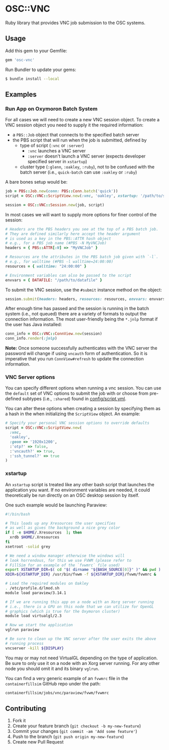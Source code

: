 # OSC::VNC

Ruby library that provides VNC job submission to the OSC systems.

## Usage

Add this gem to your Gemfile:

```ruby
gem 'osc-vnc'
```

Run Bundler to update your gems:

```bash
$ bundle install --local
```

## Examples

### Run App on Oxymoron Batch System

For all cases we will need to create a new VNC session object. To create a VNC
session object you need to supply it the required information:

* a `PBS::Job` object that connects to the specified batch server
* the PBS script that will run when the job is submitted, defined by
  * type of script (`:vnc` or `:server`)
    * `:vnc` launches a VNC server
    * `:server` doesn't launch a VNC server (expects developer specified server in `xstartup`)
  * cluster type (`:glenn`, `:oakley`, `:ruby`), not to be confused with the
    batch server (i.e., `quick-batch` can use `:oakley` or `:ruby`)

A bare bones setup would be:

```ruby
job = PBS::Job.new(conn: PBS::Conn.batch('quick'))
script = OSC::VNC::ScriptView.new(:vnc, 'oakley', xstartup: '/path/to/script', outdir: ENV['PWD'])

session = OSC::VNC::Session.new(job, script)
```

In most cases we will want to supply more options for finer control of the
session:

```ruby
# Headers are the PBS headers you see at the top of a PBS batch job.
# They are defined similarly here accept the header argument
# is used as a key in the PBS::ATTR hash object
# e.g., for a PBS job name (#PBS -N MyVNCJob)
headers = { PBS::ATTR[:N] => "MyVNCJob" }

# Resources are the attributes in the PBS batch job given with `-l`.
# e.g., for walltime (#PBS -l walltime=24:00:00)
resources = { walltime: "24:00:00" }

# Environment variables can also be passed to the script
envvars = { DATAFILE: "/path/to/datafile" }
```

To submit the VNC session, use the `#submit` instance method on the object:

```ruby
session.submit(headers: headers, resources: resources, envvars: envvars)
```

After enough time has passed and the session is runninq in the batch system
(i.e., not queued) there are a variety of formats to output the connection
information. The most user-friendly being the `*.jnlp` format if the user has
Java installed:

```ruby
conn_info = OSC::VNC::ConnView.new(session)
conn_info.render(:jnlp)
```

**Note:** Once someone successfully authenticates with the VNC server the
password will change if using `vncauth` form of authentication. So it is
imperative that you run `ConnView#refresh` to update the connection
information.

### VNC Server options

You can specify different options when running a vnc session. You can use the
`default` set of VNC options to submit the job with or choose from pre-defined
subtypes (i.e., `:shared`) found in [config/script.yml](config/script.yml).

You can alter these options when creating a session by specifying them as a
hash in the when initializing the `ScriptView` object. An example:

```ruby
# Specify your personal VNC session options to override defaults
script = OSC::VNC::ScriptView.new(
  :vnc,
  'oakley',
  :geom => '1920x1200',
  :'otp?' => false,
  :'vncauth?' => true,
  :'ssh_tunnel?' => true
)
```

### xstartup

An `xstartup` script is treated like any other bash script that launches the
application you want. If no environment variables are needed, it could
theoretically be run directly on an OSC desktop session by itself.

One such example would be launching Paraview:

```bash
#!/bin/bash

# This loads up any Xresources the user specifies
# as well as gives the background a nice grey color
if [ -e $HOME/.Xresources  ]; then
  xrdb $HOME/.Xresources
fi
xsetroot -solid grey

# We need a window manager otherwise the windows will
# look horrendous, for this we use FVWM (please refer to
# FillSim for an example of the `fvwmrc` file used)
export XSTARTUP_DIR=$( cd "$( dirname "${BASH_SOURCE[0]}" )" && pwd )
XDIR=${XSTARTUP_DIR} /usr/bin/fvwm -f ${XSTARTUP_DIR}/fvwm/fvwmrc &

# Load the required modules on Oakley
. /etc/profile.d/lmod.sh
module load paraview/3.14.1

# If we are running this app on a node with an Xorg server running
# i.e., there is a GPU on this node that we can utilize for OpenGL
# graphics (which is true for the Oxymoron cluster)
module load virtualgl/2.3

# Now we start the application
vglrun paraview

# Be sure to clean up the VNC server after the user exits the above
# running process
vncserver -kill ${DISPLAY}
```

You may or may not need VirtualGL depending on the type of application. Be sure
to only use it on a node with an Xorg server running. For any other node you
should omit it and its binary `vglrun`.

You can find a very generic example of an `fvwmrc` file in the
`containerfillsim` GitHub repo under the path:

```bash
containerfillsim/jobs/vnc/paraview/fvwm/fvwmrc
```

## Contributing

1. Fork it
2. Create your feature branch (`git checkout -b my-new-feature`)
3. Commit your changes (`git commit -am 'Add some feature'`)
4. Push to the branch (`git push origin my-new-feature`)
5. Create new Pull Request

